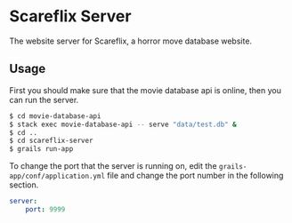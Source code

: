 # Scareflix Server
The website server for Scareflix, a horror move database website.

## Usage
First you should make sure that the movie database api is online, then you can run the server.

```bash
$ cd movie-database-api
$ stack exec movie-database-api -- serve "data/test.db" &
$ cd ..
$ cd scareflix-server
$ grails run-app
```

To change the port that the server is running on, edit the `grails-app/conf/application.yml` file and change the port number in the following section.

```yml
server:
    port: 9999
```

